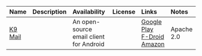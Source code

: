 | Name                                              | Description                               | Availability                                                                                                                                                                                                       | License        | Links                                                                                    | Notes    |
| :------------------------------------------------ | :---------------------------------------- | :----------------------------------------------------------------------------------------------------------------------------------------------------------------------------------------------------------------- | :------------- | :--------------------------------------------------------------------------------------- | :------- |
| [K9 Mail](https://en.wikipedia.org/wiki/K-9_Mail) | | An open-source email client for Android | | [Google Play](https://play.google.com/store/apps/details?id=com.fsck.k9)<br />[F-Droid](https://f-droid.org/repository/browse/?fdid=com.fsck.k9)<br />[Amazon](http://www.amazon.com/dp/B004JK61K0) | Apache 2.0 | | \[Homepage\] | (https://k9mail.github.io/)<br />[Code](https://github.com/k9mail/k-9) | Compatible with | OpenPGP… |
